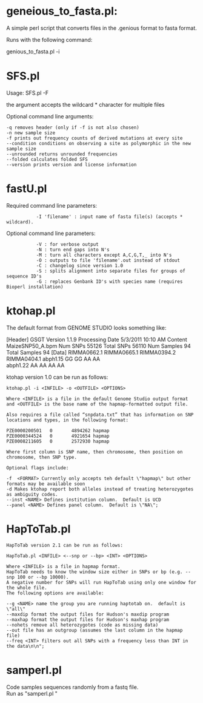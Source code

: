 # geneious_to_fasta.pl:

A simple perl script that converts files in the .genious format to fasta format. 

Runs with the following command:  

genious_to_fasta.pl -i <filename>


# SFS.pl
Usage:	SFS.pl -F <number of files> <filenames>

the <filenames> argument accepts the wildcard * character for multiple files

Optional command line arguments:

	-q removes header (only if -f is not also chosen)
	-n new sample size
	-f prints out frequency counts of derived mutations at every site
	--condition conditions on observing a site as polymorphic in the new sample size
	--unrounded returns unrounded frequencies
	--folded calculates folded SFS
	--version prints version and license information


# fastU.pl

Required command line parameters:

               -I 'filename' : input name of fasta file(s) (accepts * wildcard).

Optional command line parameters:

               -V : for verbose output
               -N : turn end gaps into N's
               -M : turn all characters except A,C,G,T,_ into N's
               -O : outputs to file 'filename'.out instead of stdout
               -C : changelog since version 1.0
               -S : splits alignment into separate files for groups of sequence ID's
               -G : replaces Genbank ID's with species name (requires Bioperl installation)


# ktohap.pl
The default format from GENOME STUDIO looks something like:

[Header]
GSGT Version	1.1.9
Processing Date	5/3/2011 10:10 AM
Content		MaizeSNP50_A.bpm
Num SNPs	55126
Total SNPs	56110
Num Samples	94
Total Samples	94
[Data]
	RIMMA0662.1	RIMMA0665.1	RIMMA0394.2	RIMMA0404.1
abph1.15	GG	GG	AA	AA	
abph1.22	AA	AA	AA	AA	

ktohap version 1.0 can be run as follows:
	
	ktohap.pl -i <INFILE> -o <OUTFILE> <OPTIONS>
	
	Where <INFILE> is a file in the default Genome Studio output format
	and <OUTFILE> is the base name of the hapmap-formatted output file.

	Also requires a file called “snpdata.txt” that has information on SNP locations and types, in the following format:

	PZE0000200501   0       4894262 hapmap
	PZE0000344524   0       4921654 hapmap
	PZE0008211605   0       2572930 hapmap

	Where first column is SNP name, then chromosome, then position on chromosome, then SNP type.

	Optional flags include:
	
	-f	<FORMAT> Currently only accepts teh default \"hapmap\" but other formats may be available soon
	-d Makes ktohap report both alleles instead of treating heterozygotes as ambiguity codes.
	--inst <NAME> Defines institution column.  Default is UCD
	--panel <NAME> Defines panel column.  Default is \"NA\";


# HapToTab.pl

	HapToTab version 2.1 can be run as follows:
	
	HapToTab.pl <INFILE> <--snp or --bp> <INT> <OPTIONS>
	
	Where <INFILE> is a file in hapmap format.  
	HapToTab needs to know the window size either in SNPs or bp (e.g. --snp 100 or --bp 10000).  
	A negative number for SNPs will run HapToTab using only one window for the whole file.  
	The following options are available:
	
	--g <NAME> name the group you are running haptotab on.  default is \"all\"
	--maxdip format the output files for Hudson's maxdip program
	--maxhap format the output files for Hudson's maxhap program
	--nohets remove all heterozygotes (code as missing data)
	--out file has an outgroup (assumes the last column in the hapmap file)
	--freq <INT> filters out all SNPs with a frequency less than INT in the data\n\n";


# samperl.pl
Code samples sequences randomly from a fastq file.  
Run as "samperl.pl <FASTQ FILE> <NUMBER OF READS>"

